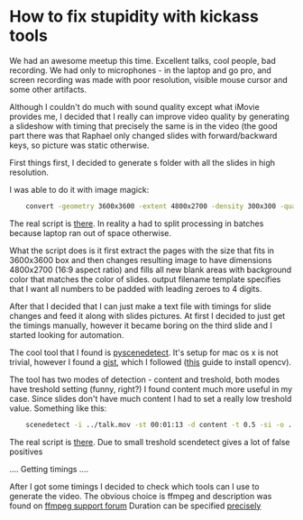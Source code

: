 # How to fix stupidity with kickass tools

We had an awesome meetup this time. Excellent talks, cool people,
bad recording. We had only to microphones - in the laptop and go pro,
and screen recording was made with poor resolution, visible mouse
cursor and some other artifacts.

Although I couldn't do much with sound quality except what iMovie provides
me, I decided that I really can improve video quality by generating
a slideshow with timing that precisely the same is in the video (the
good part there was that Raphael only changed slides with forward/backward
keys, so picture was static otherwise.

First things first, I decided to generate s folder with all the slides
in high resolution.

I was able to do it with image magick:

~~~bash
    convert -geometry 3600x3600 -extent 4800x2700 -density 300x300 -quality 90 -gravity center -background "#32302f" liszp.pdf out/liszp-%04d.png
~~~

The real script is [there](extract_slides.sh). In reality a had to split
processing in batches because laptop ran out of space otherwise.

What the script does is it first extract the pages with the size that fits in 3600x3600
box and then changes resulting image to have dimensions 4800x2700 (16:9 aspect
ratio) and fills all new blank areas with background color that matches the color of
slides. output filename template specifies that I want all numbers to be padded with
leading zeroes to 4 digits.

After that I decided that I can just make a text file with timings for slide changes
and feed it along with slides pictures. At first I decided to just get the timings
manually, however it became boring on the third slide and I started looking for automation.

The cool tool that I found is [pyscenedetect](http://pyscenedetect.readthedocs.io/). It's
setup for mac os x is not trivial, however I found a [gist](https://gist.github.com/patrickgill/9660af2757b4e43ebe1c43c38e7ec711),
which I followed ([this](http://www.pyimagesearch.com/2016/11/28/macos-install-opencv-3-and-python-2-7/)
guide to install opencv).

The tool has two modes of detection - content and treshold, both modes have treshold setting (funny, right?)
I found content much more useful in my case. Since slides don't have much content I had to
set a really low treshold value. Something like this:

~~~bash
    scenedetect -i ../talk.mov -st 00:01:13 -d content -t 0.5 -si -o ../scenedetect.csv
~~~

The real script is [there](extract_timings.sh). Due to small treshold scendetect gives a lot
of false positives

....
Getting timings
....

After I got some timings I decided to check which tools can I use to generate the video.
The obvious choice is ffmpeg and description was found on [ffmpeg support forum](http://ffmpeg.gusari.org/viewtopic.php?f=25&t=39)
Duration can be specified [precisely](https://ffmpeg.org/ffmpeg-utils.html#time-duration-syntax)




